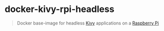 # docker-kivy-rpi-headless

> Docker base-image for headless [Kivy](https://kivy.org/) applications on a [Raspberry Pi](https://www.raspberrypi.org/)
